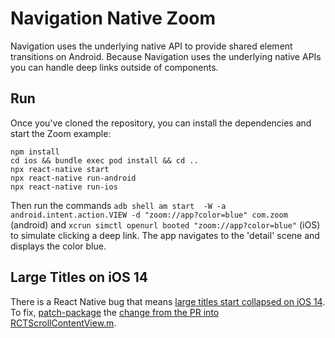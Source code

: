 # Navigation Native Zoom
Navigation uses the underlying native API to provide shared element transitions on Android.
Because Navigation uses the underlying native APIs you can handle deep links outside of components.

## Run
Once you've cloned the repository, you can install the dependencies and start the Zoom example:

    npm install
    cd ios && bundle exec pod install && cd ..
    npx react-native start
    npx react-native run-android
    npx react-native run-ios

Then run the commands `adb shell am start  -W -a android.intent.action.VIEW -d "zoom://app?color=blue" com.zoom` (android) and `xcrun simctl openurl booted "zoom://app?color=blue"` (iOS) to simulate clicking a deep link. The app navigates to the 'detail' scene and displays the color blue.

## Large Titles on iOS 14
There is a React Native bug that means [large titles start collapsed on iOS 14](https://github.com/facebook/react-native/pull/32135). To fix, [patch-package](https://www.npmjs.com/package/patch-package) the [change from the PR into RCTScrollContentView.m](https://github.com/facebook/react-native/pull/32135/files).
```
